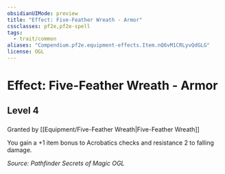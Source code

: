 ```yaml
---
obsidianUIMode: preview
title: "Effect: Five-Feather Wreath - Armor"
cssclasses: pf2e,pf2e-spell
tags:
  - trait/common
aliases: "Compendium.pf2e.equipment-effects.Item.nQ6vM1CRLyvQdGLG"
license: OGL
---
```

# Effect: Five-Feather Wreath - Armor
## Level 4
### 






Granted by [[Equipment/Five-Feather Wreath|Five-Feather Wreath]]

You gain a +1 item bonus to Acrobatics checks and resistance 2 to falling damage.

*Source: Pathfinder Secrets of Magic*
*OGL*